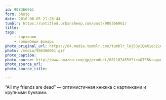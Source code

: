 ```yaml
---
id: 908366961
form: photo
date: 2010-08-05 21:26:44
tumblr: https://untitled.urbansheep.com/post/908366961/
title:
tags:
    - картинки
    - волшебный фонарь
photo_original_url: https://64.media.tumblr.com/tumblr_l6j53yIQmh1qc21uso1_500.gif
photo: /media/908366961.gif
photo_caption: 
photo_source: http://www.amazon.com/gp/product/0811874559?ie=UTF8&tag=urbansheep-20&linkCode=as2&camp=1789&creative=390957&creativeASIN=0811874559
photo_source_url:
photo_source_title:

---
```


<p>“All my friends are dead” — оптимистичная книжка с картинками и крупными буквами.</p>
